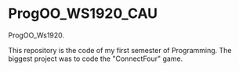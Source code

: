 # ProgOO_WS1920_CAU
<p>ProgOO_Ws1920.</P>
<p>This repository is the code of my first semester of Programming. The biggest project was to code the "ConnectFour" game. </p>
